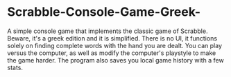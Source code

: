 # Scrabble-Console-Game-Greek-
A simple console game that implements the classic game of Scrabble. Beware, it's a greek edition and it is simplified. There is no UI, it functions solely on finding complete words with the hand you are dealt. You can play versus the computer, as well as modify the computer's playstyle to make the game harder. The program also saves you local game history with a few stats.
